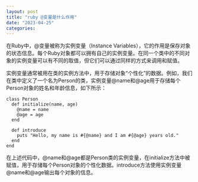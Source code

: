 ```yaml
---
layout: post
title: "ruby @变量是什么作用"
date: "2023-04-25"
categories: 
---
```

<div id="rtf11239">
<div>
<p>在Ruby中，@变量被称为实例变量（Instance Variables），它的作用是保存对象的状态信息。每个Ruby对象都可以拥有自己的实例变量。在同一个类中的不同对象的实例变量可以有不同的取值，但它们可以通过同样的方式来调用和赋值。</p>

<p>实例变量通常被用在类的实例方法中，用于存储对象&ldquo;个性化&rdquo;的数据。例如，我们在类中定义了一个名为Person的类，实例变量@name和@age用于存储每个Person对象的姓名和年龄信息，如下所示：</p>

<pre>
<code>class Person
  def initialize(name, age)
    @name = name
    @age = age
  end

  def introduce
    puts &quot;Hello, my name is #{@name} and I am #{@age} years old.&quot;
  end
end</code></pre>

<p>在上述代码中，@name和@age都是Person类的实例变量，在initialize方法中被赋值，用于存储每个Person对象的个性化数据。introduce方法使用实例变量@name和@age输出每个对象的信息。</p>
</div>
</div>

